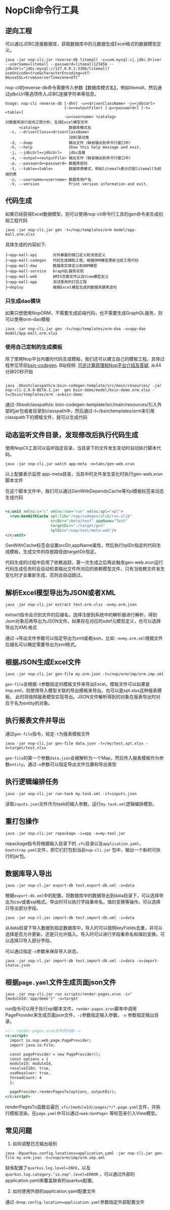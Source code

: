 # NopCli命令行工具

## 逆向工程

可以通过JDBC连接数据库，获取数据库中的元数据生成Excel格式的数据模型定义。

```shell
java -jar nop-cli.jar reverse-db litemall -c=com.mysql.cj.jdbc.Driver --username=litemall --password=litemall123456 --jdbcUrl="jdbc:mysql://127.0.0.1:3306/litemall?useUnicode=true&characterEncoding=utf-8&useSSL=true&serverTimezone=UTC"
```

nop-cli的reverse-db命令需要传入参数【数据库模式名】，例如litemall，然后通过jdbcUrl等选项传入JDBC连接字符串等信息。

```
Usage: nop-cli reverse-db [-dhV] -c=<driverClassName> -j=<jdbcUrl>
                          [-o=<outputFile>] [-p=<password>] [-t=<table>]
                          -u=<username> <catalog>
对数据库进行逆向工程分析，生成Excel模型文件
      <catalog>             数据库模式名
  -c, --driverClass=<driverClassName>
                            JDBC驱动类
  -d, --dump                输出文件（缺省输出到命令行窗口中）
  -h, --help                Show this help message and exit.
  -j, --jdbcUrl=<jdbcUrl>   jdbc连接
  -o, --output=<outputFile> 输出文件（缺省输出到命令行窗口中）
  -p, --password=<password> 数据库密码
  -t, --table=<table>       数据库表模式，例如litemal%表示匹配litemall为前缀的表
  -u, --username=<username> 数据库用户名
  -V, --version             Print version information and exit.
```

## 代码生成

如果已经获得Excel数据模型，则可以使用nop-cli命令行工具的gen命令来生成初始工程代码

```shell
java -jar nop-cli.jar gen -t=/nop/templates/orm model/app-mall.orm.xlsx
```

具体生成的内容如下:

```
├─app-mall-api       对外暴露的接口定义和消息定义
├─app-mall-codegen   代码生成辅助工程，根据ORM模型更新当前工程代码
├─app-mall-dao       数据库实体定义和ORM模型
├─app-mall-service   GraphQL服务实现
├─app-mall-web       AMIS页面文件以及View模型定义
├─app-mall-app       测试使用的打包工程
├─deploy             根据Excel模型生成的数据库建表语句
```

### 只生成dao模块

如果只想使用NopORM，不需要生成前端代码，也不需要生成GraphQL服务，则可以使用orm-dao模板

```shell
java -jar nop-cli.jar gen -t=/nop/templates/orm-dao -o=app-dao model/app-mall.orm.xlsx
```

### 使用自己定制的生成模板

除了使用Nop平台内置的代码生成模板，我们还可以建立自己的模板工程。具体过程参见项目[bsin-codegen](https://gitee.com/canonical-entropy/bsin-codegen).
B站视频: [可逆计算原理和Nop平台介绍及答疑](https://www.bilibili.com/video/BV1u84y1w7kX/), 从44分钟20秒开始

```shell

java -Xbootclasspath/a:bsin-codegen-template/src/main/resources/ -jar nop-cli-2.0.0-BETA.1.jar  gen bsin-demo/model/bsin-demo.orm.xlsx -t=/bsin/templates/orm -o=bsin-demo
```

通过-Xbootclasspath/a:
bsin-codegen-template/src/main/resources/引入外部的jar包或者目录到classpath中，然后通过-t=/bsin/templates/orm来引用classpath下的模板文件，就可以生成代码

## 动态监听文件目录，发现修改后执行代码生成

使用NopCli工具可以监听指定目录，当目录下的文件发生变动时自动执行脚本代码。

```shell
java -jar nop-cli.jar watch app-meta -e=taks/gen-web.xrun
```

以上配置表示监控 app-meta目录，当其中的文件发生变化时执行gen-web.xrun脚本文件

在这个脚本文件中，我们可以通过GenWithDependsCache等Xpl模板标签来动态生成代码

```xml

<c:unit xmlns:c="c" xmlns:run="run" xmlns:xpl="xpl">
  <run:GenWithCache xpl:lib="/nop/codegen/xlib/run.xlib"
                    srcDir="/meta/test" appName="Test"
                    targetDir="./target/gen"
                    tplDir="/nop/test/meta-web"/>
</c:unit>
```

GenWithCache标签会设置srcDir,appName属性，然后执行tplDir指定的代码生成模板，生成文件的存放路径由targetDir指定。

代码生成的过程中启用了依赖追踪，第一次生成之后再此触发gen-web.xrun运行代码生成任务时会自动检查输出文件所对应的依赖模型文件，只有当依赖文件发生变化时才会重新生成，否则会自动跳过。

## 解析Excel模型导出为JSON或者XML

```
java -jar nop-cli.jar extract test.orm.xlsx -o=my.orm.json
```

extract指令会识别文件的后缀名，选择注册到系统中的解析器进行解析，得到Json对象后再导出为JSON文件。如果存在对应的xdef元模型定义，也可以选择导出为XML格式

通过`-o`导出文件参数可以指定导出为xml或者json，比如 `-o=my.orm.xml`根据文件后缀名可以确定需要导出为xml格式。

## 根据JSON生成Excel文件

```
java -jar nop-cli.jar gen-file my.orm.json -t=/nop/orm/imp/orm.imp.xml
```

`gen-file`会根据`-t`参数指定的模板文件来导出Excel。模板文件可以如果是imp.xml，则使用导入模型关联的导出模板来导出。也可以是xpt.xlsx这种报表模板，
此时将按照报表模型实现导出。JSON文件解析得到的对象在报表导出时对应于名为entity的对象。

## 执行报表文件并导出

通过`gen-file`指令，给定`-t`为报表模板文件

```
java -jar nop-cli.jar gen-file data.json -t=/my/test.xpt.xlsx -o=target/test.xlsx
```

`gen-file`的第一个参数`data.json`会被解析为一个Map，然后传入报表模板作为参数`entity`。通过`-o`参数可以指定导出文件位置和导出类型

## 执行逻辑编排任务

```
java -jar nop-cli.jar run-task my.task.xml -if=inputs.json
```

读取`inputs.json`文件作为task的输入参数，运行`my.task.xml`逻辑编排模型。

## 重打包操作

```
java -jar nop-cli.jar repackage -i=app -o=my-tool.jar
```

repackage指令将根据输入目录下的`_vfs`目录以及`application.yaml`、`bootstrap.yaml`文件，把它们打包到当前`nop-cli.jar`
包中，输出一个新的可执行的jar包。

## 数据库导入导出

```
java -jar nop-cl.jar export-db test.export-db.xml -o=data
```

根据`export-db.xml`中的配置，将数据库中的数据导出到data目录下，可以选择导出为csv或者sql格式。导出时可以执行字段重命名，值的变换等操作。可以选择只导出部分字段。

```
java -jar nop-cl.jar import-db test.import-db.xml -i=data
```

从data目录下导入数据到指定数据库中，导入时可以按照keyFields去重，并可以选择是否允许更新，还是只允许插入。导入时可以进行字段重命名和值的变换。可以选择只导入部分字段。

可以通过指定`-s`参数来保存导入状态。

```
java -jar nop-cl.jar import-db test.import-db.xml -i=data -s=import-status.json
```

## 根据`page.yaml`文件生成页面json文件

```
java -jar nop-cli.jar run scripts/render-pages.xrun -i="{moduleId:'app/demo'}" -o=target
```

run指令可以用于执行xpl脚本文件，`render-pages.xrun`脚本中调用PageProvider来生成页面json文件，`-i`参数指定输入参数，`-o`
参数指定输出目录。

```xml
<!-- render-pages.xrun文件的内容-->
<c:script>
  import io.nop.web.page.PageProvider;
  import java.io.File;

  const pageProvider = new PageProvider();
  const options = {
  moduleId: moduleId,
  resolveI18n: true,
  useResolver: true,
  threadCount: 4
  };

  pageProvider.renderPagesTo(options, outputDir);
</c:script>
```

renderPagesTo函数会遍历`_vfs/{moduleId}/pages/*/*.page.yaml`文件，并执行模板渲染。在`page.yaml`中可以通过`<web:GenPage>`
等标签来引入View模型。

## 常见问题

1. 如何调整日志输出级别

```
java -Dquarkus.config.locations=application.yaml -jar nop-cli.jar gen-file my.orm.json -t=/nop/orm/imp/orm.imp.xml
```

缺省配置了`quarkus.log.level=INFO`，以及`quarkus.log.category."io.nop".level=ERROR`
，可以通过外部的application.yaml来覆盖缺省的quarkus配置。

2. 如何使用外部的application.yaml配置文件

通过`-Dnop.config.location=application.yaml`参数指定外部配置文件
